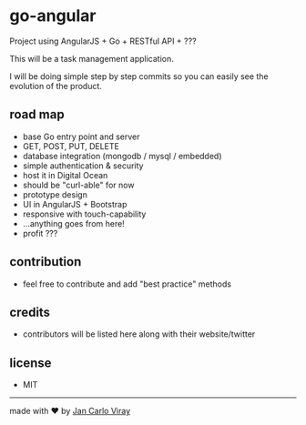 # go-angular

Project using AngularJS + Go + RESTful API + ???

This will be a task management application.

I will be doing simple step by step commits so you can easily see the evolution of the product.

## road map

- base Go entry point and server
- GET, POST, PUT, DELETE
- database integration (mongodb / mysql / embedded)
- simple authentication & security
- host it in Digital Ocean
- should be "curl-able" for now
- prototype design
- UI in AngularJS + Bootstrap
- responsive with touch-capability
- ...anything goes from here!
- profit ???

## contribution

- feel free to contribute and add "best practice" methods

## credits

- contributors will be listed here along with their website/twitter

## license

- MIT


---

made with &#10084; by [Jan Carlo Viray](www.jancarloviray.com)